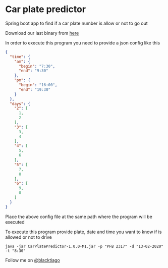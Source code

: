 # Car plate predictor
Spring boot app to find if a car plate number is allow or not to go out

Download our last binary from [here](https://github.com/blacktiago/car-plate-predictor/packages/128536)

In order to execute this program you need to provide a json config like this
```json
{
  "time": {
    "am": {
      "begin": "7:30",
      "end": "9:30"
    },
    "pm": {
      "begin": "16:00",
      "end": "19:30"
    }
  },
  "days": {
    "2": [
      1,
      2
    ],
    "3": [
      3,
      4
    ],
    "4": [
      5,
      6
    ],
    "5": [
      7,
      8
    ],
    "6": [
      9,
      0
    ]
  }
}
```

Place the above config file at the same path where the program will be executed

To execute this program provide plate, date and time you want to know if is allowed or not to drive

```shell
java -jar CarPlatePredictor-1.0.0-M1.jar -p "PFB 2317" -d "13-02-2020" -t "8:30"
```




Follow me on [@blacktiago](https://twitter.com/blacktiago)
